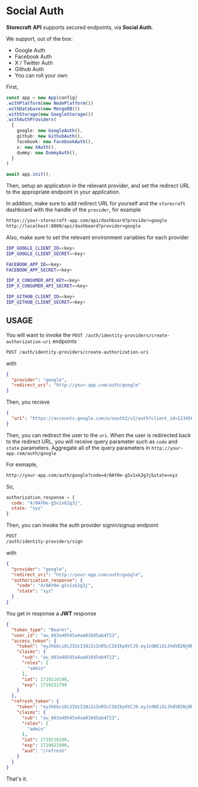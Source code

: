 # Social Auth

**Storecraft** **API** supports secured endpoints, via **Social Auth**.

We support, out of the box:
- Google Auth
- Facebook Auth
- X / Twitter Auth
- Github Auth
- You can roll your own

First,

```ts
const app = new App(config)
.withPlatform(new NodePlatform())
.withDatabase(new MongoDB())
.withStorage(new GoogleStorage())
.withAuthProviders(
  {
    google: new GoogleAuth(),
    github: new GithubAuth(),
    facebook: new FacebookAuth(),
    x: new XAuth(),
    dummy: new DummyAuth(),
  }
)

await app.init();
```

Then, setup an application in the relevant provider, and set the redirect URL to
the appropriate endpoint in your application.

In addition, make sure to add redirect URL for yourself and the `storecraft` dashboard
with the handle of the `provider`, for example
```txt
https://your-storecraft-app.com/api/dashboard?provider=google
http://localhost:8000/api/dashboard?provider=google
```

Also, make sure to set the relevant environment variables for each provider

```bash
IDP_GOOGLE_CLIENT_ID=<key>
IDP_GOOGLE_CLIENT_SECRET=<key>

FACEBOOK_APP_ID=<key>
FACEBOOK_APP_SECRET=<key>

IDP_X_CONSUMER_API_KEY=<key>
IDP_X_CONSUMER_API_SECRET=<key>

IDP_GITHUB_CLIENT_ID=<key>
IDP_GITHUB_CLIENT_SECRET=<key>
```

## USAGE

You will want to invoke the `POST /auth/identity-providers/create-authorization-uri` endpoints

```txt
POST /auth/identity-providers/create-authorization-uri
```

with 

```json
{
  "provider": "google",
  "redirect_uri": "http://your-app.com/auth/google"
}
```

Then, you recieve 
```json
{
  "uri": "https://accounts.google.com/o/oauth2/v2/auth?client_id=1234567890-abc.apps.googleusercontent.com&redirect_uri=http://localhost:8000/api/dashboard?provider=google&response_type=code&scope=openid%20email%20profile&state=xyz"
}
```

Then, you can redirect the user to the `uri`.
When the user is redirected back to the redirect URL, you will receive query parameter such as `code` and `state` parameters.
Aggregate all of the query parameters in `http://your-app.com/auth/google` 

For exmaple,

```txt
http://your-app.com/auth/google?code=4/0AY0e-g5v1xk2g3j&state=xyz
```

So, 

```js
authorization_response = {
  code: "4/0AY0e-g5v1xk2g3j",
  state: "xyz"
}
```

Then, you can invoke the auth provider signin/signup endpoint

```txt
POST
/auth/identity-providers/sign
```

with 

```json
{
  "provider": "google",
  "redirect_uri": "http://your-app.com/auth/google",
  "authorization_response": {
    "code": "4/0AY0e-g5v1xk2g3j",
    "state": "xyz"
  }
}
```

You get in response a **JWT** response

```json
{
  "token_type": "Bearer",
  "user_id": "au_663a48545a4aa016d5ab4f23",
  "access_token": {
    "token": "eyJhbGciOiJIUzI1NiIsInR5cCI6IkpXVCJ9.eyJzdWIiOiJhdV82NjNhNDg1NDVhNGFhMDE2ZDVhYjRmMjMiLCJyb2xlcyI6WyJhZG1pbiJdLCJpYXQiOjE3MTkyMTgxOTAsImV4cCI6MTcxOTIyMTc5MH0.rWG1___wuq2liHfVhE5_RLlPy-vv9roU8YmwU9iSoGE",
    "claims": {
      "sub": "au_663a48545a4aa016d5ab4f23",
      "roles": [
        "admin"
      ],
      "iat": 1719218190,
      "exp": 1719221790
    }
  },
  "refresh_token": {
    "token": "eyJhbGciOiJIUzI1NiIsInR5cCI6IkpXVCJ9.eyJzdWIiOiJhdV82NjNhNDg1NDVhNGFhMDE2ZDVhYjRmMjMiLCJyb2xlcyI6WyJhZG1pbiJdLCJpYXQiOjE3MTkyMTgxOTAsImV4cCI6MTcxOTgyMjk5MCwiYXVkIjoiL3JlZnJlc2gifQ.Li-c8IXT4POSV_a2fVlf33fxZUqIqs6ar2w4YrRUk6Q",
    "claims": {
      "sub": "au_663a48545a4aa016d5ab4f23",
      "roles": [
        "admin"
      ],
      "iat": 1719218190,
      "exp": 1719822990,
      "aud": "/refresh"
    }
  }
}
```

That's it.